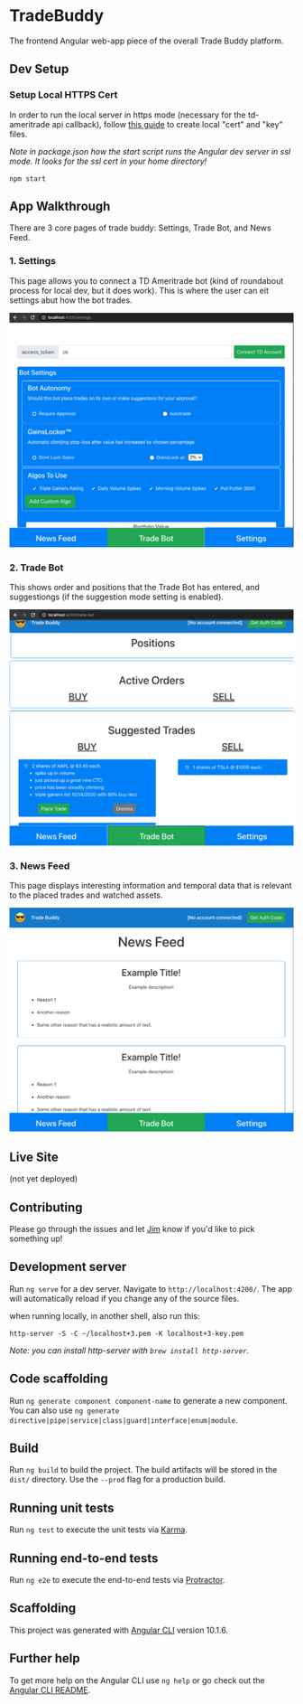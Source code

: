 # TradeBuddy
The frontend Angular web-app piece of the overall Trade Buddy platform.

## Dev Setup

### Setup Local HTTPS Cert
In order to run the local server in https mode (necessary for the td-ameritrade api callback), follow [this guide](https://matthewhoelter.com/2019/10/21/how-to-setup-https-on-your-local-development-environment-localhost-in-minutes.html) to create local "cert" and "key" files. 

_Note in package.json how the start script runs the Angular dev server in ssl mode. It looks for the ssl cert in your home directory!_

```
npm start
```

## App Walkthrough
There are 3 core pages of trade buddy: Settings, Trade Bot, and News Feed.

### 1. Settings
This page allows you to connect a TD Ameritrade bot (kind of roundabout process for local dev, but it does work).
This is where the user can eit settings abut how the bot trades.

<img src="./screenshots/settings-screenshot-2020-10-25.png"/>

### 2. Trade Bot
This shows order and positions that the Trade Bot has entered, and suggestiongs (if the suggestion mode setting is enabled).

<img src="./screenshots/trade-bot-screenshot-2020-10-25.png"/>

### 3. News Feed
This page displays interesting information and temporal data that is relevant to the placed trades and watched assets.

<img src="./screenshots/news-feed-screenshot-2020-10-25.png"/>

## Live Site
(not yet deployed)

## Contributing
Please go through the issues and let [Jim](https://twitter.com/JimLynchCodes) know if you'd like to pick something up!

## Development server

Run `ng serve` for a dev server. Navigate to `http://localhost:4200/`. The app will automatically reload if you change any of the source files.

when running locally, in another shell, also run this:
```
http-server -S -C ~/localhost+3.pem -K localhost+3-key.pem
```
_Note: you can install http-server with `brew install http-server`._


## Code scaffolding

Run `ng generate component component-name` to generate a new component. You can also use `ng generate directive|pipe|service|class|guard|interface|enum|module`.

## Build

Run `ng build` to build the project. The build artifacts will be stored in the `dist/` directory. Use the `--prod` flag for a production build.

## Running unit tests

Run `ng test` to execute the unit tests via [Karma](https://karma-runner.github.io).

## Running end-to-end tests

Run `ng e2e` to execute the end-to-end tests via [Protractor](http://www.protractortest.org/).

## Scaffolding

This project was generated with [Angular CLI](https://github.com/angular/angular-cli) version 10.1.6.

## Further help

To get more help on the Angular CLI use `ng help` or go check out the [Angular CLI README](https://github.com/angular/angular-cli/blob/master/README.md).

